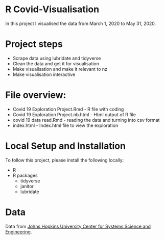 
# R Covid-Visualisation

In this project I visualised the data from March 1, 2020 to May 31, 2020.

# Project steps 

- Scrape data using lubridate and tidyverse
- Clean the data and get it for visualisation
- Make visualisation and make it relevant to nz
- Make visualisation interactive

# File overview:

- Covid 19 Exploration Project.Rmd - R file with coding
- Covid 19 Exploration Project.nb.html - Html output of R file
- covid 19 data read.Rmd - reading the data and turning into csv format
- index.html - Index.html file to view the exploration

# Local Setup and Installation

To follow this project, please install the following locally:

- R
- R packages
    - tidyverse
    - janitor
    - lubridate

# Data

Data from [Johns Hopkins University Center for Systems Science and Engineering](https://github.com/CSSEGISandData/COVID-19).

